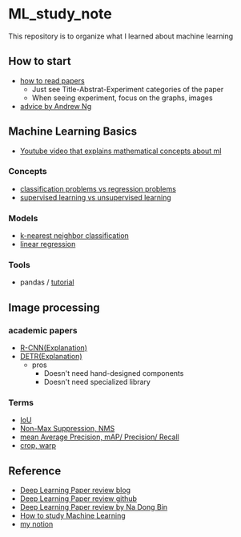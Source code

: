 # ML_study_note
This repository is to organize what I learned about machine learning

## How to start
* [how to read papers](https://aistory4u.tistory.com/entry/%EC%97%B0%EA%B5%AC%EB%B0%A9%EB%B2%95-%EB%85%BC%EB%AC%B8-%ED%9A%A8%EA%B3%BC%EC%A0%81%EC%9C%BC%EB%A1%9C-%EC%9D%BD%EB%8A%94-%EB%B2%95-%E2%80%94-%EC%9E%85%EB%AC%B8%EC%9E%90%ED%8E%B8)  
  + Just see Title-Abstrat-Experiment categories of the paper  
  + When seeing experiment, focus on the graphs, images
* [advice by Andrew Ng](https://media-ai.tistory.com/7)

## Machine Learning Basics
* [Youtube video that explains mathematical concepts about ml](https://www.youtube.com/watch?v=yDLKJtOVx5c&list=PLD0F06AA0D2E8FFBA)

### Concepts
* [classification problems vs regression problems](https://towardsdatascience.com/machine-learning-basics-with-the-k-nearest-neighbors-algorithm-6a6e71d01761)
* [supervised learning vs unsupervised learning]()

### Models
* [k-nearest neighbor classification](https://towardsdatascience.com/machine-learning-basics-with-the-k-nearest-neighbors-algorithm-6a6e71d01761)
* [linear regression](https://machinelearningknowledge.ai/linear-regression-in-python-sklearn-with-example/)

### Tools
* pandas / [tutorial](https://www.kaggle.com/learn/pandas?rvi=1)

## Image processing
### academic papers
* [R-CNN]()[(Explanation)](https://deep-learning-study.tistory.com/410)
* [DETR](https://arxiv.org/abs/2005.12872)[(Explanation)](https://deep-learning-study.tistory.com/748)
  + pros
    - Doesn't need hand-designed components
    - Doesn't need specialized library

### Terms
* [IoU](https://deep-learning-study.tistory.com/402)
* [Non-Max Suppression, NMS](https://deep-learning-study.tistory.com/403)
* [mean Average Precision, mAP/ Precision/ Recall](https://deep-learning-study.tistory.com/407)
* [crop, warp](https://deep-learning-study.tistory.com/445)

 
## Reference
* [Deep Learning Paper review blog](https://deep-learning-study.tistory.com/861)
* [Deep Learning Paper review github](https://github.com/Seonghoon-Yu/AI_Paper_Review)
* [Deep Learning Paper review by Na Dong Bin](https://github.com/ndb796/Deep-Learning-Paper-Review-and-Practice)
* [How to study Machine Learning](https://github.com/teddylee777/machine-learning)
* [my notion](https://reinvented-sidewalk-82d.notion.site/Data-Science-c3d5e40e7a7f4efdbb1ce584a1a95b1d)
